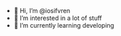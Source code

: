 - 👋 Hi, I’m @iosifvren
- 👀 I’m interested in a lot of stuff
- 🌱 I’m currently learning developing

<!---
iosifvren/iosifvren is a ✨ special ✨ repository because its `README.md` (this file) appears on your GitHub profile.
You can click the Preview link to take a look at your changes.
--->
